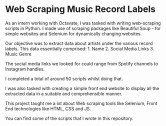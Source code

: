 # Web Scraping Music Record Labels

As an intern working with Octavate, I was tasked with writing web-scraping scripts in Python. I made use of scraping packages like Beautiful Soup - for simple websites and Selenium for dynamically changing websites. 

Our objective was to extract data about artists under the various record labels. This data essentially comprised: 
	1. Name
	2. Social Media Links
	3. Music Genre

The social media links we looked for could range from Spotify channels to Instagram handles.

I completed a total of around 50 scripts whilst doing that. 

I was also tasked with creating a simple front end website to display all the extracted data in a suitable and comprehensible manner. 

This project taught me a lot about Web scraping tools like Selenium, Front End technologies like HTML, CSS and JS. 

You can find some of the scripts that I wrote in this repository.

